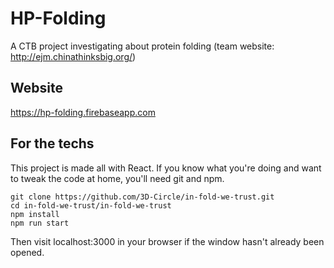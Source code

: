 # HP-Folding
A CTB project investigating about protein folding (team website: http://ejm.chinathinksbig.org/)

## Website
https://hp-folding.firebaseapp.com

## For the techs
This project is made all with React. 
If you know what you're doing and want to tweak the code at home, you'll need git and npm.

    git clone https://github.com/3D-Circle/in-fold-we-trust.git
    cd in-fold-we-trust/in-fold-we-trust
    npm install
    npm run start
    
Then visit localhost:3000 in your browser if the window hasn't already been opened.
